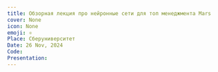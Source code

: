 ```yaml
---
title: Обзорная лекция про нейронные сети для топ менеджмента Mars
cover: None
icon: None
emoji: ⚛️
Place: Сберуниверситет
Date: 26 Nov, 2024
Code: 
Presentation: 
---
```



